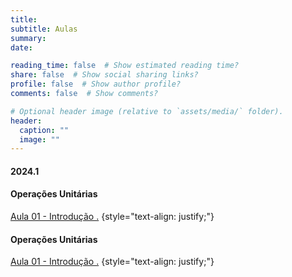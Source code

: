 ```yaml
---
title: 
subtitle: Aulas
summary: 
date: 

reading_time: false  # Show estimated reading time?
share: false  # Show social sharing links?
profile: false  # Show author profile?
comments: false  # Show comments?

# Optional header image (relative to `assets/media/` folder).
header:
  caption: ""
  image: ""
---
```


#### **2024.1**

#### **Operações Unitárias**

<a href="https://mammalogynotes.org/ojs/index.php/mn/article/view/276"> Aula 01 - Introdução .</a>
{style="text-align: justify;"}

#### **Operações Unitárias**

<a href="https://mammalogynotes.org/ojs/index.php/mn/article/view/276"> Aula 01 - Introdução .</a>
{style="text-align: justify;"}